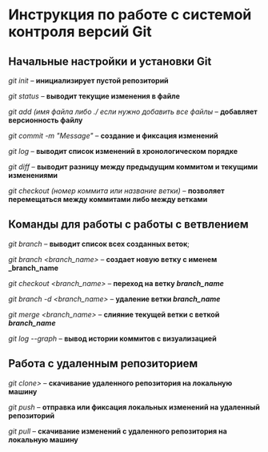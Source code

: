 
# Инструкция по работе с системой контроля версий Git


## Начальные настройки и установки Git

*git init* – **инициализирует пустой репозиторий**

*git status* – **выводит текущие изменения в файле**

*git add (имя файла либо ./ если нужно добавить все файлы* – **добавляет версионность файлу**

*git commit -m "Message"* – **создание и фиксация изменений**

*git log* – **выводит список изменений в хронологическом порядке**

*git diff* – **выводит разницу между предыдущим коммитом и текущими изменениями**

*git checkout (номер коммита или название ветки)* – **позволяет перемещаться между коммитами либо между ветками**

## Команды для работы с работы с ветвлением

*git branch* – **выводит список всех созданных веток**;

*git branch <branch_name>* – **создает новую ветку с именем _branch_name**

*git checkout <branch_name>* – **переход на ветку _branch_name_**

*git branch -d <branch_name>* – **удаление ветки _branch_name_**

*git merge <branch_name>* – **слияние текущей ветки с веткой _branch_name_**

*git log --graph* – **вывод истории коммитов с визуализацией**

## Работа с удаленным репозиторием

*git clone>* – **скачивание удаленного репозитория на локальную машину**

*git push* – **отправка или фиксация локальных изменений на удаленный репозиторий**

*git pull* – **скачивание изменений с удаленного репозитория на локальную машину**
